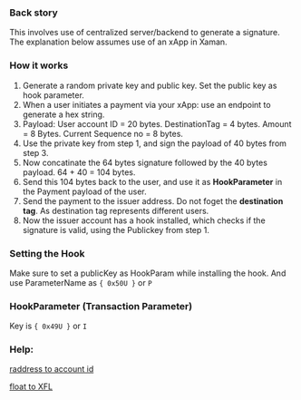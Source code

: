 ### Back story
This involves use of centralized server/backend to generate a signature.
The explanation below assumes use of an xApp in Xaman.

### How it works
1. Generate a random private key and public key. Set the public key as hook parameter.
2. When a user initiates a payment via your xApp: use an endpoint to generate a hex string.
3. Payload: User account ID = 20 bytes. DestinationTag = 4 bytes. Amount = 8 Bytes. Current Sequence no = 8 bytes.
4. Use the private key from step 1, and sign the payload of 40 bytes from step 3.
5. Now concatinate the 64 bytes signature followed by the 40 bytes payload. 64 + 40 = 104 bytes.
6. Send this 104 bytes back to the user, and use it as **HookParameter** in the Payment payload of the user.
7. Send the payment to the issuer address. Do not foget the **destination tag**. As destination tag represents different users.
8. Now the issuer account has a hook installed, which checks if the signature is valid, using the Publickey from step 1.

### Setting the Hook
Make sure to set a publicKey as HookParam while installing the hook. 
And use ParameterName as `{ 0x50U }` or `P`

### HookParameter (Transaction Parameter)
Key is `{ 0x49U }` or `I`

### Help:
[raddress to account id](https://github.com/technotip/HooksTools/blob/main/raddress-to-accountid.ts)

[float to XFL](https://github.com/technotip/HooksTools/blob/main/float-to-xfl.ts)
